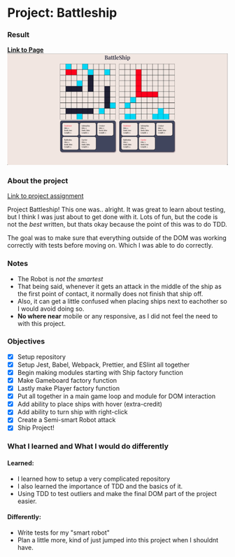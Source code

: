 # Project: Battleship

### Result

[**Link to Page**](https://baguirre03.github.io/battleship/)
![Battleship screenshot](./src/screenshot.png?raw=true "Preview")

### About the project

[Link to project assignment](https://www.theodinproject.com/lessons/node-path-javascript-battleship)

Project Battleship! This one was.. alright. It was great to learn about testing, but I think I was just about to get done with it. Lots of fun, but the code is not the _best_ written, but thats okay because the point of this was to do TDD.

The goal was to make sure that everything outside of the DOM was working correctly with tests before moving on. Which I was able to do correctly.

### Notes

-   The Robot is _not the smartest_
-   That being said, whenever it gets an attack in the middle of the ship as the first point of contact, it normally does not finish that ship off.
-   Also, it can get a little confused when placing ships next to eachother so I would avoid doing so.
-   **No where near** mobile or any responsive, as I did not feel the need to with this project.

### Objectives

-   [x] Setup repository
-   [x] Setup Jest, Babel, Webpack, Prettier, and ESlint all together
-   [x] Begin making modules starting with Ship factory function
-   [x] Make Gameboard factory function
-   [x] Lastly make Player factory function
-   [x] Put all together in a main game loop and module for DOM interaction
-   [x] Add ability to place ships with hover (extra-credit)
-   [x] Add ability to turn ship with right-click
-   [x] Create a Semi-smart Robot attack
-   [x] Ship Project!

### What I learned and What I would do differently

#### Learned:

-   I learned how to setup a very complicated repository
-   I also learned the importance of TDD and the basics of it.
-   Using TDD to test outliers and make the final DOM part of the project easier.

#### Differently:

-   Write tests for my "smart robot"
-   Plan a little more, kind of just jumped into this project when I shouldnt have.

